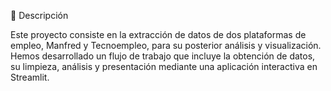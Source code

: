 📌 Descripción

Este proyecto consiste en la extracción de datos de dos plataformas de empleo, Manfred y Tecnoempleo, para su posterior análisis y visualización. Hemos desarrollado un flujo de trabajo que incluye la obtención de datos, su limpieza, análisis y presentación mediante una aplicación interactiva en Streamlit.

